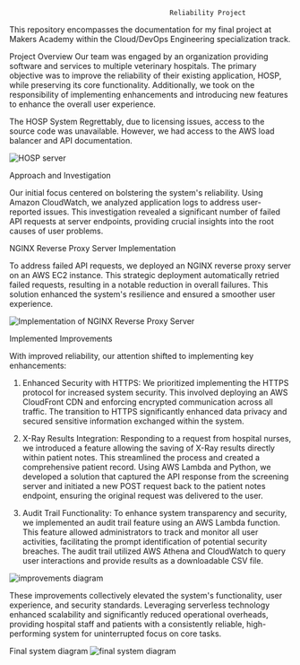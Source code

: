                                             Reliability Project
This repository encompasses the documentation for my final project at Makers Academy within the Cloud/DevOps Engineering specialization track.

Project Overview 
Our team was engaged by an organization providing software and services to multiple veterinary hospitals. The primary objective was to improve the reliability of their existing application, HOSP, while preserving its core functionality. Additionally, we took on the responsibility of implementing enhancements and introducing new features to enhance the overall user experience.

The HOSP System Regrettably, due to licensing issues, access to the source code was unavailable. However, we had access to the AWS load balancer and API documentation.

![HOSP server](https://github.com/hudaa12/Reliability-Project/assets/133902313/31f72284-dc0c-47f3-87c8-5b1cc90d668d)


Approach and Investigation 

Our initial focus centered on bolstering the system's reliability. Using Amazon CloudWatch, we analyzed application logs to address user-reported issues. This investigation revealed a significant number of failed API requests at server endpoints, providing crucial insights into the root causes of user problems.

NGINX Reverse Proxy Server Implementation

To address failed API requests, we deployed an NGINX reverse proxy server on an AWS EC2 instance. This strategic deployment automatically retried failed requests, resulting in a notable reduction in overall failures. This solution enhanced the system's resilience and ensured a smoother user experience.

![Implementation of NGINX Reverse Proxy Server](https://github.com/hudaa12/Reliability-Project/assets/133902313/c370108d-e195-46ad-acad-99d121b45d2d)


Implemented Improvements

With improved reliability, our attention shifted to implementing key enhancements:

1. Enhanced Security with HTTPS: We prioritized implementing the HTTPS protocol for increased system security. This involved deploying an AWS CloudFront CDN and enforcing encrypted communication across all traffic. The transition to HTTPS significantly enhanced data privacy and secured sensitive information exchanged within the system.

2. X-Ray Results Integration: Responding to a request from hospital nurses, we introduced a feature allowing the saving of X-Ray results directly within patient notes. This streamlined the process and created a comprehensive patient record. Using AWS Lambda and Python, we developed a solution that captured the API response from the screening server and initiated a new POST request back to the patient notes endpoint, ensuring the original request was delivered to the user.

3. Audit Trail Functionality: To enhance system transparency and security, we implemented an audit trail feature using an AWS Lambda function. This feature allowed administrators to track and monitor all user activities, facilitating the prompt identification of potential security breaches. The audit trail utilized AWS Athena and CloudWatch to query user interactions and provide results as a downloadable CSV file.

![improvements diagram](https://github.com/hudaa12/Reliability-Project/assets/133902313/041a11cf-c25a-429d-893c-15e94bf94b28)

These improvements collectively elevated the system's functionality, user experience, and security standards. Leveraging serverless technology enhanced scalability and significantly reduced operational overheads, providing hospital staff and patients with a consistently reliable, high-performing system for uninterrupted focus on core tasks.

Final system diagram
![final system diagram](https://github.com/hudaa12/Reliability-Project/assets/133902313/1500ce80-7054-4245-90ee-7a774430a2dd)
